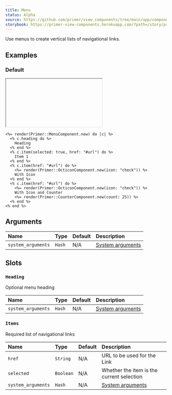 ```yaml
---
title: Menu
status: Alpha
source: https://github.com/primer/view_components/tree/main/app/components/primer/menu_component.rb
storybook: https://primer-view-components.herokuapp.com/?path=/story/primer-menu-component
---
```


<!-- Warning: AUTO-GENERATED file, do not edit. Add code comments to your Ruby instead <3 -->

Use menus to create vertical lists of navigational links.

## Examples

### Default

<iframe onLoad={(e) => e.target.style.height = e.target.contentWindow.document.body.scrollHeight + 34 + 'px'} style="width: 100%; border: 0px;" srcdoc="<html class='Box height-full p-3'><head><link href='https://unpkg.com/@primer/css/dist/primer.css' rel='stylesheet'></head><body><nav class='menu '>  <span class='menu-heading '>    Heading</span>    <a href='#url' aria-current='page' class='menu-item '>    Item 1</a>    <a href='#url' class='menu-item '>    <svg class='octicon octicon-check' height='16' viewBox='0 0 16 16' version='1.1' width='16' aria-hidden='true'><path fill-rule='evenodd' d='M13.78 4.22a.75.75 0 010 1.06l-7.25 7.25a.75.75 0 01-1.06 0L2.22 9.28a.75.75 0 011.06-1.06L6 10.94l6.72-6.72a.75.75 0 011.06 0z'></path></svg>    With Icon</a>    <a href='#url' class='menu-item '>    <svg class='octicon octicon-check' height='16' viewBox='0 0 16 16' version='1.1' width='16' aria-hidden='true'><path fill-rule='evenodd' d='M13.78 4.22a.75.75 0 010 1.06l-7.25 7.25a.75.75 0 01-1.06 0L2.22 9.28a.75.75 0 011.06-1.06L6 10.94l6.72-6.72a.75.75 0 011.06 0z'></path></svg>    With Icon and Counter    <span title='25' class='Counter '>25</span></a></nav></body></html>"></iframe>

```erb
<%= render(Primer::MenuComponent.new) do |c| %>
  <% c.heading do %>
    Heading
  <% end %>
  <% c.item(selected: true, href: "#url") do %>
    Item 1
  <% end %>
  <% c.item(href: "#url") do %>
    <%= render(Primer::OcticonComponent.new(icon: "check")) %>
    With Icon
  <% end %>
  <% c.item(href: "#url") do %>
    <%= render(Primer::OcticonComponent.new(icon: "check")) %>
    With Icon and Counter
    <%= render(Primer::CounterComponent.new(count: 25)) %>
  <% end %>
<% end %>
```

## Arguments

| Name | Type | Default | Description |
| :- | :- | :- | :- |
| `system_arguments` | `Hash` | N/A | [System arguments](/system-arguments) |

## Slots

### `Heading`

Optional menu heading

| Name | Type | Default | Description |
| :- | :- | :- | :- |
| `system_arguments` | `Hash` | N/A | [System arguments](/system-arguments) |

### `Items`

Required list of navigational links

| Name | Type | Default | Description |
| :- | :- | :- | :- |
| `href` | `String` | N/A | URL to be used for the Link |
| `selected` | `Boolean` | N/A | Whether the item is the current selection |
| `system_arguments` | `Hash` | N/A | [System arguments](/system-arguments) |
